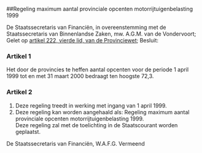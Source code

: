 <meta http-equiv='Content-Type' content='text/html; charset=utf-8' />

##Regeling maximum aantal provinciale opcenten motorrijtuigenbelasting 1999

De Staatssecretaris van Financiën, in overeenstemming met de Staatssecretaris van Binnenlandse Zaken, mw. A.G.M. van de Vondervoort;  
Gelet op [artikel 222, vierde lid, van de Provinciewet](../../../../../../../../../wet/provinciewet/BWBR0005645/README.md);
Besluit:    

### Artikel  1  

Het door de provincies te heffen aantal opcenten voor de periode 1 april 1999 tot en met 31 maart 2000 bedraagt ten hoogste 72,3.  

### Artikel  2  

1.  Deze regeling treedt in werking met ingang van 1 april 1999.   
2.  Deze regeling kan worden aangehaald als: Regeling maximum aantal provinciale opcenten motorrijtuigenbelasting 1999.   
Deze regeling zal met de toelichting in de Staatscourant worden geplaatst.   

De Staatssecretaris van Financiën, 
W.A.F.G. Vermeend      
